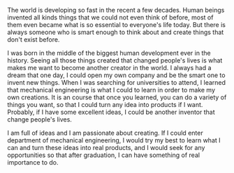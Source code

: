 The world is developing so fast in the recent a few decades. Human beings invented all kinds things that we could not even think of before, most of them even became what is so essential to everyone's life today. But there is always someone who is smart enough to think about and create things that don't exist before. 

I was born in the middle of the biggest human development ever in the history. Seeing all those things created that changed people's lives is what makes me want to become another creator in the world. I always had a dream that one day, I could open my own company and be the smart one to invent new things. When I was searching for universities to attend, I learned that mechanical engineering is what I could to learn in order to make my own creations. It is an course that once you learned, you can do a variety of things you want, so that I could turn any idea into products if I want. Probably, if I have some excellent ideas, I could be another inventor that change people's lives. 

I am full of ideas and I am passionate about creating. If I could enter department of mechanical engineering, I would try my best to learn what I can and turn these ideas into real products, and I would seek for any opportunities so that after graduation, I can have something of real importance to do. 

